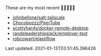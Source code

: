 These are my most recent 🌟🌟🌟🌟🌟

* [johnbellone/salt-tailscale](https://github.com/johnbellone/salt-tailscale)
* [Chocobozzz/PeerTube](https://github.com/Chocobozzz/PeerTube)
* [scottyhardy/docker-remote-desktop](https://github.com/scottyhardy/docker-remote-desktop)
* [randsleadershipslack/employer-test](https://github.com/randsleadershipslack/employer-test)
* [robcowart/elastiflow](https://github.com/robcowart/elastiflow)

Last updated: 2021-01-13T03:51:45.396426
